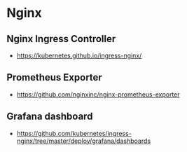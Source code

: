 # Nginx

## Nginx Ingress Controller

- <https://kubernetes.github.io/ingress-nginx/>

## Prometheus Exporter

- <https://github.com/nginxinc/nginx-prometheus-exporter>

## Grafana dashboard

- <https://github.com/kubernetes/ingress-nginx/tree/master/deploy/grafana/dashboards>
